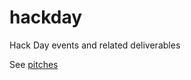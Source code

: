 # hackday
Hack Day events and related deliverables

See [pitches](http://tinyurl.com/dcmi2019_hackday)
